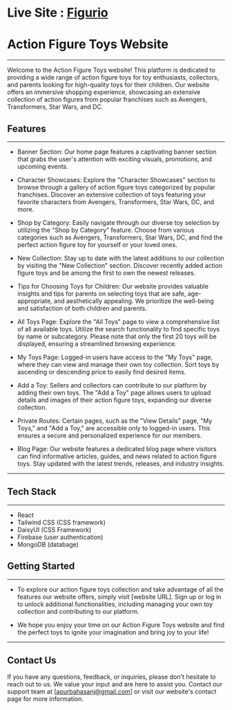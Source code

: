 # Live Site : [Figurio](https://figurio.web.app/)

# Action Figure Toys Website
---
Welcome to the Action Figure Toys website! This platform is dedicated to providing a wide range of action figure toys for toy enthusiasts, collectors, and parents looking for high-quality toys for their children. Our website offers an immersive shopping experience, showcasing an extensive collection of action figures from popular franchises such as Avengers, Transformers, Star Wars, and DC.

## Features
---
- Banner Section: Our home page features a captivating banner section that grabs the user's attention with exciting visuals, promotions, and upcoming events.

- Character Showcases: Explore the "Character Showcases" section to browse through a gallery of action figure toys categorized by popular franchises. Discover an extensive collection of toys featuring your favorite characters from Avengers, Transformers, Star Wars, DC, and more.

- Shop by Category: Easily navigate through our diverse toy selection by utilizing the "Shop by Category" feature. Choose from various categories such as Avengers, Transformers, Star Wars, DC, and find the perfect action figure toy for yourself or your loved ones.

- New Collection: Stay up to date with the latest additions to our collection by visiting the "New Collection" section. Discover recently added action figure toys and be among the first to own the newest releases.

- Tips for Choosing Toys for Children: Our website provides valuable insights and tips for parents on selecting toys that are safe, age-appropriate, and aesthetically appealing. We prioritize the well-being and satisfaction of both children and parents.

- All Toys Page: Explore the "All Toys" page to view a comprehensive list of all available toys. Utilize the search functionality to find specific toys by name or subcategory. Please note that only the first 20 toys will be displayed, ensuring a streamlined browsing experience.

- My Toys Page: Logged-in users have access to the "My Toys" page, where they can view and manage their own toy collection. Sort toys by ascending or descending price to easily find desired items.

- Add a Toy: Sellers and collectors can contribute to our platform by adding their own toys. The "Add a Toy" page allows users to upload details and images of their action figure toys, expanding our diverse collection.

- Private Routes: Certain pages, such as the "View Details" page, "My Toys," and "Add a Toy," are accessible only to logged-in users. This ensures a secure and personalized experience for our members.

- Blog Page: Our website features a dedicated blog page where visitors can find informative articles, guides, and news related to action figure toys. Stay updated with the latest trends, releases, and industry insights.
---

## Tech Stack
---

- React
- Tailwind CSS (CSS framework)
- DaisyUI (CSS Framework)
- Firebase (user authentication)
- MongoDB (databage)

## Getting Started
---
- To explore our action figure toys collection and take advantage of all the features our website offers, simply visit [website URL]. Sign up or log in to unlock additional functionalities, including managing your own toy collection and contributing to our platform.

- We hope you enjoy your time on our Action Figure Toys website and find the perfect toys to ignite your imagination and bring joy to your life!
---

## Contact Us
If you have any questions, feedback, or inquiries, please don't hesitate to reach out to us. We value your input and are here to assist you. Contact our support team at [apurbahasanj@gmail.com] or visit our website's contact page for more information.
